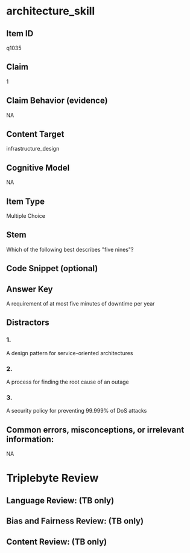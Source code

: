# architecture_skill

## Item ID
q1035

## Claim
1

## Claim Behavior (evidence)
NA

## Content Target
infrastructure_design

## Cognitive Model
NA

## Item Type
Multiple Choice

## Stem
Which of the following best describes "five nines"?

## Code Snippet (optional)


## Answer Key
A requirement of at most five minutes of downtime per year

## Distractors

### 1.
A design pattern for service-oriented architectures

### 2.
A process for finding the root cause of an outage

### 3.
A security policy for preventing 99.999% of DoS attacks

## Common errors, misconceptions, or irrelevant information:
NA

# Triplebyte Review


## Language Review: (TB only)


## Bias and Fairness Review: (TB only)


## Content Review: (TB only)

